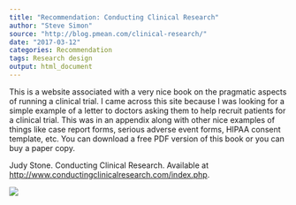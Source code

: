 ```yaml
---
title: "Recommendation: Conducting Clinical Research"
author: "Steve Simon"
source: "http://blog.pmean.com/clinical-research/"
date: "2017-03-12"
categories: Recommendation
tags: Research design
output: html_document
---
```


This is a website associated with a very nice book on the pragmatic
aspects of running a clinical trial. I came across this site because I
was looking for a simple example of a letter to doctors asking them to
help recruit patients for a clinical trial. This was in an appendix
along with other nice examples of things like case report forms, serious
adverse event forms, HIPAA consent template, etc. You can download a
free PDF version of this book or you can buy a paper copy.

<!---More--->

Judy Stone. Conducting Clinical Research. Available at
<http://www.conductingclinicalresearch.com/index.php>.

![](http://www.pmean.com/images/images/17/clinical-research01.png)




